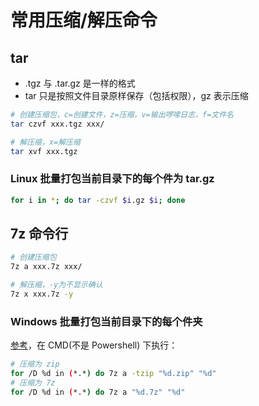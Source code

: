 # 常用压缩/解压命令

## tar

- .tgz 与 .tar.gz 是一样的格式
- tar 只是按照文件目录原样保存（包括权限），gz 表示压缩

```sh
# 创建压缩包，c=创建文件，z=压缩，v=输出啰嗦日志，f=文件名
tar czvf xxx.tgz xxx/

# 解压缩，x=解压缩
tar xvf xxx.tgz
```

### Linux 批量打包当前目录下的每个件为 tar.gz

```sh
for i in *; do tar -czvf $i.gz $i; done
```

## 7z 命令行

```sh
# 创建压缩包
7z a xxx.7z xxx/

# 解压缩，-y为不显示确认
7z x xxx.7z -y
```

### Windows 批量打包当前目录下的每个件夹

[参考](https://superuser.com/questions/94421/how-to-make-7-zip-do-a-whole-bunch-of-folders)，在 CMD(不是 Powershell) 下执行：

```sh
# 压缩为 zip
for /D %d in (*.*) do 7z a -tzip "%d.zip" "%d"
# 压缩为 7z
for /D %d in (*.*) do 7z a "%d.7z" "%d"
```
